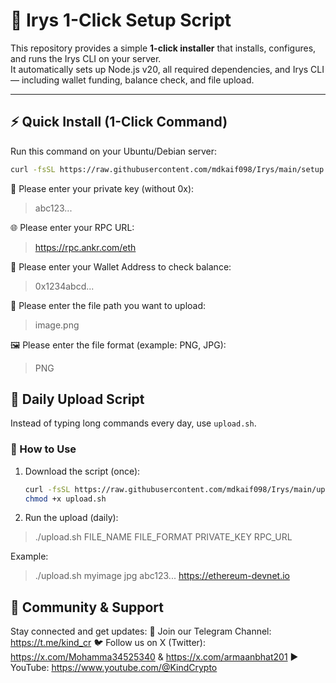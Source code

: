 # 🚀 Irys 1-Click Setup Script

This repository provides a simple **1-click installer** that installs, configures, and runs the Irys CLI on your server.  
It automatically sets up Node.js v20, all required dependencies, and Irys CLI — including wallet funding, balance check, and file upload.  

---

## ⚡ Quick Install (1-Click Command)

Run this command on your Ubuntu/Debian server:

```bash
curl -fsSL https://raw.githubusercontent.com/mdkaif098/Irys/main/setup.sh | bash
```

🔑 Please enter your private key (without 0x):
> abc123...

🌐 Please enter your RPC URL:
> https://rpc.ankr.com/eth

🏦 Please enter your Wallet Address to check balance:
> 0x1234abcd...

📂 Please enter the file path you want to upload:
> image.png

🖼️ Please enter the file format (example: PNG, JPG):
> PNG


## 📂 Daily Upload Script

Instead of typing long commands every day, use `upload.sh`.

### 🔸 How to Use
1. Download the script (once):
   ```bash
   curl -fsSL https://raw.githubusercontent.com/mdkaif098/Irys/main/upload.sh -o upload.sh
   chmod +x upload.sh
   ```
2. Run the upload (daily):
> ./upload.sh FILE_NAME FILE_FORMAT PRIVATE_KEY RPC_URL

Example:
> ./upload.sh myimage jpg abc123... https://ethereum-devnet.io

## 📢 Community & Support

Stay connected and get updates:
💬 Join our Telegram Channel: https://t.me/kind_cr
🐦 Follow us on X (Twitter): https://x.com/Mohamma34525340 & https://x.com/armaanbhat201
▶️ YouTube: https://www.youtube.com/@KindCrypto
